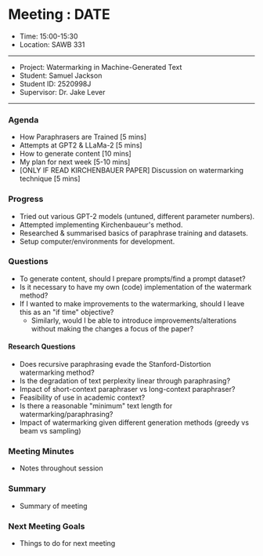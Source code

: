 # Meeting : DATE

* Time: 15:00-15:30
* Location: SAWB 331
----------

* Project: Watermarking in Machine-Generated Text
* Student: Samuel Jackson
* Student ID: 2520998J
* Supervisor: Dr. Jake Lever
----------

### Agenda

- How Paraphrasers are Trained [5 mins]
- Attempts at GPT2 & LLaMa-2 [5 mins]
- How to generate content [10 mins]
- My plan for next week [5-10 mins]
- [ONLY IF READ KIRCHENBAUER PAPER] Discussion on watermarking technique [5 mins]

### Progress

- Tried out various GPT-2 models (untuned, different parameter numbers).
- Attempted implementing Kirchenbaueur's method.
- Researched & summarised basics of paraphrase training and datasets.
- Setup computer/environments for development.

### Questions

- To generate content, should I prepare prompts/find a prompt dataset?
- Is it necessary to have my own (code) implementation of the watermark method? 
- If I wanted to make improvements to the watermarking, should I leave this as an "if time" objective? 
  - Similarly, would I be able to introduce improvements/alterations without making the changes a focus of the paper?

#### Research Questions
- Does recursive paraphrasing evade the Stanford-Distortion watermarking method?
- Is the degradation of text perplexity linear through paraphrasing?
- Impact of short-context paraphraser vs long-context paraphraser?
- Feasibility of use in academic context?
- Is there a reasonable "minimum" text length for watermarking/paraphrasing? 
- Impact of watermarking given different generation methods (greedy vs beam vs sampling)

### Meeting Minutes

- Notes throughout session

### Summary

- Summary of meeting

### Next Meeting Goals

- Things to do for next meeting


